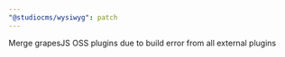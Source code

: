 ```yaml
---
"@studiocms/wysiwyg": patch
---
```


Merge grapesJS OSS plugins due to build error from all external plugins
